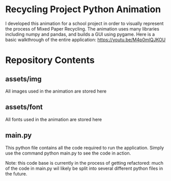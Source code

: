 # Recycling Project Python Animation
I developed this animation for a school project in order to visually represent the process of Mixed Paper Recycling. The animation uses many libraries including numpy and pandas, and builds a GUI using pygame. Here is a basic walkthrough of the entire application: https://youtu.be/M4p0mlQJKOU


# Repository Contents

## assets/img
All images used in the animation are stored here
## assets/font
All fonts used in the animation are stored here
## main.py
This python file contains all the code required to run the application. Simply use the command python main.py to see the code in action. 

Note: this code base is currently in the process of getting refactored: much of the code in main.py wil likely be split into several different python files in the future.

